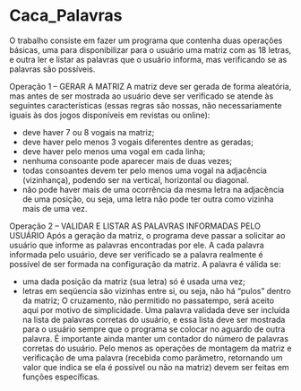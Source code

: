 # Caca_Palavras
O trabalho consiste em fazer um programa que contenha duas operações básicas, uma para
disponibilizar para o usuário uma matriz com as 18 letras, e outra ler e listar as palavras que o
usuário informa, mas verificando se as palavras são possíveis.

Operação 1 – GERAR A MATRIZ
A matriz deve ser gerada de forma aleatória, mas antes de ser mostrada ao usuário deve ser
verificado se atende às seguintes características (essas regras são nossas, não necessariamente
iguais às dos jogos disponíveis em revistas ou online):
- deve haver 7 ou 8 vogais na matriz;
- deve haver pelo menos 3 vogais diferentes dentre as geradas;
- deve haver pelo menos uma vogal em cada linha;
- nenhuma consoante pode aparecer mais de duas vezes;
- todas consoantes devem ter pelo menos uma vogal na adjacência (vizinhança), podendo ser
na vertical, horizontal ou diagonal.
- não pode haver mais de uma ocorrência da mesma letra na adjacência de uma posição, ou
seja, uma letra não pode ter outra como vizinha mais de uma vez.

Operação 2 – VALIDAR E LISTAR AS PALAVRAS INFORMADAS PELO USUÁRIO
Após a geração da matriz, o programa deve passar a solicitar ao usuário que informe as
palavras encontradas por ele. A cada palavra informada pelo usuário, deve ser verificado se a
palavra realmente é possível de ser formada na configuração da matriz. A palavra é válida se:
- uma dada posição da matriz (sua letra) só é usada uma vez;
- letras em seqüencia são vizinhas entre si, ou seja, não há “pulos” dentro da matriz;
O cruzamento, não permitido no passatempo, será aceito aqui por motivo de simplicidade.
Uma palavra validada deve ser incluída na lista de palavras corretas do usuário, e essa lista
deve ser mostrada para o usuário sempre que o programa se colocar no aguardo de outra
palavra. É importante ainda manter um contador do número de palavras corretas do usuário.
Pelo menos as operações de montagem da matriz e verificação de uma palavra (recebida como
parâmetro, retornando um valor que indica se ela é possível ou não na matriz) devem ser
feitas em funções específicas.
